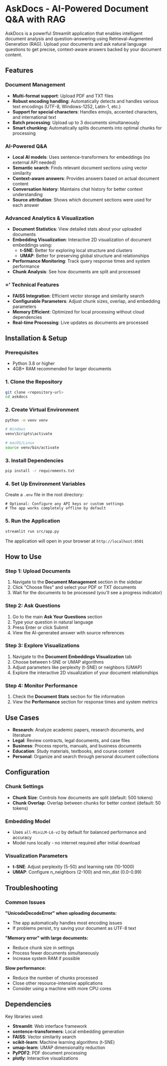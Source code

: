 # AskDocs - AI-Powered Document Q&A with RAG

AskDocs is a powerful Streamlit application that enables intelligent document analysis and question-answering using Retrieval-Augmented Generation (RAG). Upload your documents and ask natural language questions to get precise, context-aware answers backed by your document content.

## Features

### Document Management
- **Multi-format support**: Upload PDF and TXT files
- **Robust encoding handling**: Automatically detects and handles various text encodings (UTF-8, Windows-1252, Latin-1, etc.)
- **Support for special characters**: Handles emojis, accented characters, and international text
- **Batch processing**: Upload up to 3 documents simultaneously
- **Smart chunking**: Automatically splits documents into optimal chunks for processing

### AI-Powered Q&A
- **Local AI models**: Uses sentence-transformers for embeddings (no external API needed)
- **Semantic search**: Finds relevant document sections using vector similarity
- **Context-aware answers**: Provides answers based on actual document content
- **Conversation history**: Maintains chat history for better context understanding
- **Source attribution**: Shows which document sections were used for each answer

### Advanced Analytics & Visualization
- **Document Statistics**: View detailed stats about your uploaded documents
- **Embedding Visualization**: Interactive 2D visualization of document embeddings using:
  - **t-SNE**: Better for exploring local structure and clusters
  - **UMAP**: Better for preserving global structure and relationships
- **Performance Monitoring**: Track query response times and system performance
- **Chunk Analysis**: See how documents are split and processed

### =' Technical Features
- **FAISS Integration**: Efficient vector storage and similarity search
- **Configurable Parameters**: Adjust chunk sizes, overlap, and embedding parameters
- **Memory Efficient**: Optimized for local processing without cloud dependencies
- **Real-time Processing**: Live updates as documents are processed

## Installation & Setup

### Prerequisites
- Python 3.8 or higher
- 4GB+ RAM recommended for larger documents

### 1. Clone the Repository
```bash
git clone <repository-url>
cd askdocs
```

### 2. Create Virtual Environment
```bash
python -m venv venv

# Windows
venv\Scripts\activate

# macOS/Linux
source venv/bin/activate
```

### 3. Install Dependencies
```bash
pip install -r requirements.txt
```

### 4. Set Up Environment Variables
Create a `.env` file in the root directory:
```env
# Optional: Configure any API keys or custom settings
# The app works completely offline by default
```

### 5. Run the Application
```bash
streamlit run src/app.py
```

The application will open in your browser at `http://localhost:8501`

## How to Use

### Step 1: Upload Documents
1. Navigate to the **Document Management** section in the sidebar
2. Click "Choose files" and select your PDF or TXT documents
3. Wait for the documents to be processed (you'll see a progress indicator)

### Step 2: Ask Questions
1. Go to the main **Ask Your Questions** section
2. Type your question in natural language
3. Press Enter or click Submit
4. View the AI-generated answer with source references

### Step 3: Explore Visualizations
1. Navigate to the **Document Embeddings Visualization** tab
2. Choose between t-SNE or UMAP algorithms
3. Adjust parameters like perplexity (t-SNE) or neighbors (UMAP)
4. Explore the interactive 2D visualization of your document relationships

### Step 4: Monitor Performance
1. Check the **Document Stats** section for file information
2. View the **Performance** section for response times and system metrics

## Use Cases

- **Research**: Analyze academic papers, research documents, and literature
- **Legal**: Review contracts, legal documents, and case files
- **Business**: Process reports, manuals, and business documents
- **Education**: Study materials, textbooks, and course content
- **Personal**: Organize and search through personal document collections

## Configuration

### Chunk Settings
- **Chunk Size**: Controls how documents are split (default: 500 tokens)
- **Chunk Overlap**: Overlap between chunks for better context (default: 50 tokens)

### Embedding Model
- Uses `all-MiniLM-L6-v2` by default for balanced performance and accuracy
- Model runs locally - no internet required after initial download

### Visualization Parameters
- **t-SNE**: Adjust perplexity (5-50) and learning rate (10-1000)
- **UMAP**: Configure n_neighbors (2-100) and min_dist (0.0-0.99)

## Troubleshooting

### Common Issues

**"UnicodeDecodeError" when uploading documents:**
- The app automatically handles most encoding issues
- If problems persist, try saving your document as UTF-8 text

**"Memory error" with large documents:**
- Reduce chunk size in settings
- Process fewer documents simultaneously
- Increase system RAM if possible

**Slow performance:**
- Reduce the number of chunks processed
- Close other resource-intensive applications
- Consider using a machine with more CPU cores

## Dependencies

Key libraries used:
- **Streamlit**: Web interface framework
- **sentence-transformers**: Local embedding generation
- **FAISS**: Vector similarity search
- **scikit-learn**: Machine learning algorithms (t-SNE)
- **umap-learn**: UMAP dimensionality reduction
- **PyPDF2**: PDF document processing
- **plotly**: Interactive visualizations
